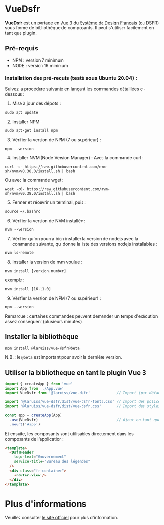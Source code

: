 # VueDsfr

**VueDsfr** est un portage en [Vue 3](https://v3.vuejs.org) du
[Système de Design Français](https://www.systeme-de-design.gouv.fr/) (ou DSFR) sous forme de bibliothèque
de composants. Il peut s'utiliser facilement en tant que plugin.

## Pré-requis

- NPM : version 7 minimum
- NODE : version 16 minimum

### Installation des pré-requis (testé sous Ubuntu 20.04) : 

Suivez la procédure suivante en lançant les commandes détaillées ci-dessous :

1) Mise à jour des dépots : 
```shell
sudo apt update
```

2) Installer NPM : 
```shell
sudo apt-get install npm
```

3) Vérifier la version de NPM (7 ou supérieur) : 
```shell
npm --version
```


4) Installer NVM (Node Version Manager) :
Avec la commande curl :
```shell
curl -o- https://raw.githubusercontent.com/nvm-sh/nvm/v0.38.0/install.sh | bash
```

Ou avec la commande wget : 

```shell
wget -q0- https://raw.githubusercontent.com/nvm-sh/nvm/v0.38.0/install.sh | bash
```

5) Fermer et réouvrir un terminal, puis : 
```shell
source ~/.bashrc
```

6) Vérifier la version de NVM installée : 
```shell
nvm --version
```

7) Vérifier qu'on pourra bien installer la version de nodejs avec la commande suivante, qui donne la liste des versions nodejs installables : 
```shell
nvm ls-remote
```

8) Installer la version de nvm voulue :
```shell
nvm install [version.number]
```

exemple : 
```shell
nvm install [16.11.0]
```

9) Vérifier la version de NPM (7 ou supérieur) : 
```shell
npm --version
```

Remarque : certaines commandes peuvent demander un temps d'exécution assez conséquent (plusieurs minutes).


## Installer la bibliothèque

```shell
npm install @laruiss/vue-dsfr@beta
```

N.B. : le `@beta` est important pour avoir la dernière version.

## Utiliser la bibliothèque en tant le plugin Vue 3

```js
import { createApp } from 'vue'
import App from './App.vue'
import VueDsfr from '@laruiss/vue-dsfr'            // Import (par défaut) de la bibliothèque

import '@laruiss/vue-dsfr/dist/vue-dsfr-fonts.css' // Import des polices
import '@laruiss/vue-dsfr/dist/vue-dsfr.css'       // Import des styles globaux

const app = createApp(App)
  .use(VueDsfr)                                    // Ajout en tant que plugin
  .mount('#app')
```

Et ensuite, les composants sont utilisables directement dans les composants de l'application :

```html
<template>
  <DsfrHeader
    logo-text="Gouvernement"
    service-title="Bureau des légendes"
  />
  <div class="fr-container">
    <router-view />
  </div>
</template>
```

# Plus d'informations

Veuillez consulter [le site officiel](https://vue-dsfr.netlify.app/) pour plus d'information.
